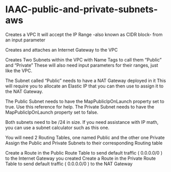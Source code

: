# IAAC-public-and-private-subnets-aws
Creates a VPC
It will accept the IP Range -also known as CIDR block- from an input parameter

Creates and attaches an Internet Gateway to the VPC

Creates Two Subnets within the VPC with Name Tags to call them “Public” and “Private”
These will also need input parameters for their ranges, just like the VPC.

The Subnet called “Public” needs to have a NAT Gateway deployed in it
This will require you to allocate an Elastic IP that you can then use to assign it to the NAT Gateway.

The Public Subnet needs to have the MapPublicIpOnLaunch property set to true. Use this reference for help.
The Private Subnet needs to have the MapPublicIpOnLaunch property set to false.

Both subnets need to be /24 in size.
If you need assistance with IP math, you can use a subnet calculator such as this one.

You will need 2 Routing Tables, one named Public and the other one Private
Assign the Public and Private Subnets to their corresponding Routing table

Create a Route in the Public Route Table to send default traffic ( 0.0.0.0/0 ) to the Internet Gateway you created
Create a Route in the Private Route Table to send default traffic ( 0.0.0.0/0 ) to the NAT Gateway
